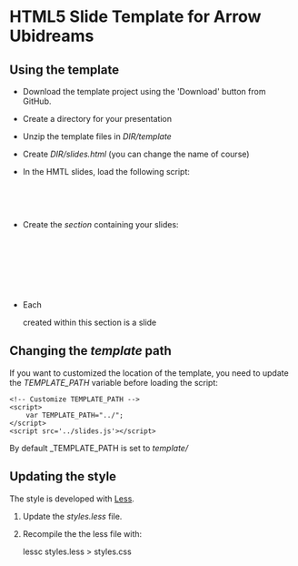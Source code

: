 # HTML5 Slide Template for Arrow Ubidreams

## Using the template

* Download the template project using the 'Download' button from GitHub.
* Create a directory for your presentation
* Unzip the template files in _DIR/template_
* Create _DIR/slides.html_ (you can change the name of course)
* In the HMTL slides, load the following script:

	<pre>
    <script src='template/slides.js'></script>
	</pre>
	
* Create the _section_ containing your slides:

	<pre>
    <section class='slides layout-regular template-arrow-ubidreams'>
		<!-- your slides go there -->
	</section>	
	</pre>
		
* Each _<article>_ created within this section is a slide

## Changing the _template_ path

If you want to customized the location of the template, you need to update the _TEMPLATE\_PATH_ variable before loading the script:

	<!-- Customize TEMPLATE_PATH -->
	<script>
		var TEMPLATE_PATH="../";
	</script>
    <script src='../slides.js'></script>

By default _TEMPLATE\_PATH is set to _template/_

## Updating the style

The style is developed with [Less](http://lesscss.org/).

1. Update the _styles.less_ file.
2. Recompile the the less file with:

	lessc styles.less > styles.css
	
